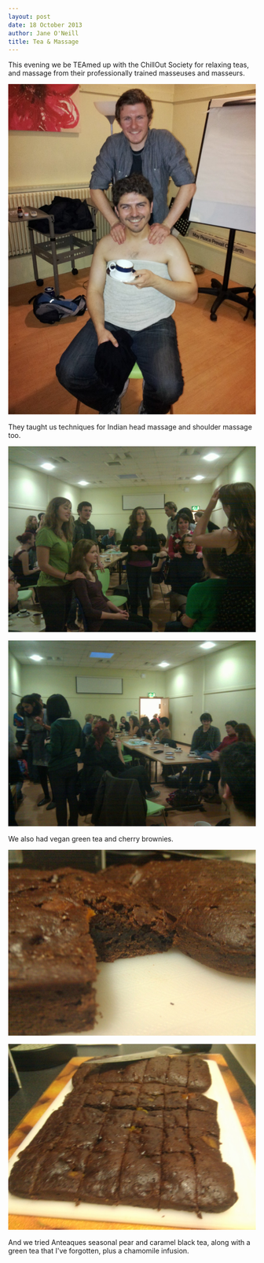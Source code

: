 ```yaml
---
layout: post
date: 18 October 2013
author: Jane O'Neill
title: Tea & Massage
---
```


This evening we be TEAmed up with the ChillOut Society for relaxing teas, and massage from their professionally trained masseuses and masseurs.

![](/img/teamassage6.jpg)

They taught us techniques for Indian head massage and shoulder massage too.

![](/img/teamassage1.jpg)

![](/img/teamassage2.jpg)

We also had vegan green tea and cherry brownies.

![](/img/teamassage4.jpg)

![](/img/teamassage5.jpg)

And we tried Anteaques seasonal pear and caramel black tea, along with a green tea that I've forgotten, plus a chamomile infusion.